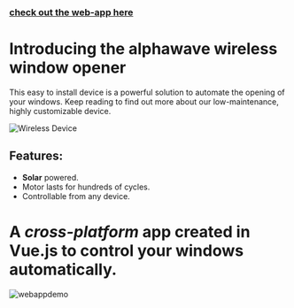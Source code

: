 ### [check out the web-app here](https://www.alpha-wave.xyz/)

# Introducing the alphawave wireless window opener
This easy to install device is a powerful solution to automate the opening of your windows. Keep reading to find out more about our low-maintenance, highly customizable device.

![Wireless Device](https://user-images.githubusercontent.com/43624936/167225569-6abd3468-49f1-46eb-afa6-543c55fc18a9.gif)

## Features: 
  - **Solar** powered.
  - Motor lasts for hundreds of cycles.
  - Controllable from any device.


# A ***cross-platform*** app created in Vue.js to control your windows automatically.
![webappdemo](https://user-images.githubusercontent.com/43624936/167225937-6cd48a89-99aa-4b8a-b12d-17819a7def06.gif)
